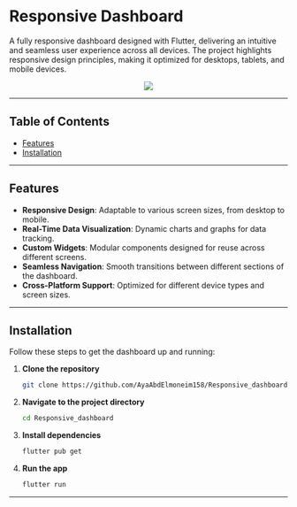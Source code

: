 # Responsive Dashboard

A fully responsive dashboard designed with Flutter, delivering an intuitive and seamless user experience across all devices. The project highlights responsive design principles, making it optimized for desktops, tablets, and mobile devices.

<div align="center"><img src="https://img-c.udemycdn.com/course/750x422/5295850_8bea_4.jpg"></div>

---

## Table of Contents

- [Features](#features)
- [Installation](#installation)

---

## Features

- **Responsive Design**: Adaptable to various screen sizes, from desktop to mobile.
- **Real-Time Data Visualization**: Dynamic charts and graphs for data tracking.
- **Custom Widgets**: Modular components designed for reuse across different screens.
- **Seamless Navigation**: Smooth transitions between different sections of the dashboard.
- **Cross-Platform Support**: Optimized for different device types and screen sizes.

---

## Installation

Follow these steps to get the dashboard up and running:

1. **Clone the repository**
    ```sh
    git clone https://github.com/AyaAbdElmoneim158/Responsive_dashboard
    ```

2. **Navigate to the project directory**
    ```sh
    cd Responsive_dashboard
    ```

3. **Install dependencies**
    ```sh
    flutter pub get
    ```

4. **Run the app**
    ```sh
    flutter run
    ```

---



<!--
![App Preview](https://blog.openreplay.com/images/web-design--mobile-first-desktop-first-what/images/hero.png)
![App Preview](https://img-c.udemycdn.com/course/750x422/5295850_8bea_4.jpg)-->

<!--
Hello everyone! 👋

I’m excited to introduce my latest project – a fully responsive dashboard designed to provide a smooth and seamless experience across all devices. 📱💻

The key highlight is its Responsive Design, perfectly optimized for desktops, tablets, and mobile devices. ❤️

This project has been a rewarding journey, pushing the limits of both design and functionality. I'm really proud of the results and can't wait to take on new challenges and opportunities ahead. 

🔗 Project Repo: 

#Flutter #ResponsiveDesign #Dashboard #DataVisualization #MobileDevelopment

-->
